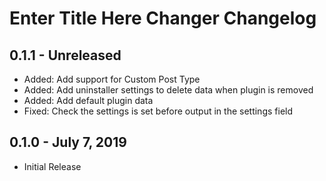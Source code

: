 # Enter Title Here Changer Changelog

## 0.1.1 - Unreleased
- Added: Add support for Custom Post Type
- Added: Add uninstaller settings to delete data when plugin is removed
- Added: Add default plugin data
- Fixed: Check the settings is set before output in the settings field

## 0.1.0 - July 7, 2019
- Initial Release